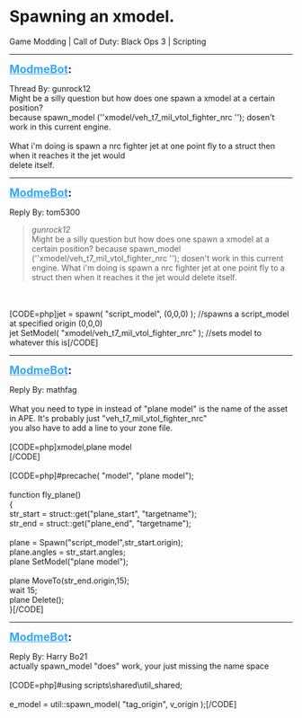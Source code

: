 # Spawning an xmodel.
Game Modding | Call of Duty: Black Ops 3 | Scripting

---
<strong style="font-size: 1.4em;"><span style="text-decoration: underline;text-decoration-color: #34a7f9;"><span style="color:#34a7f9;">ModmeBot</span></span>:</strong>

<p>Thread By: gunrock12<br />Might be a silly question but how does one spawn a xmodel at a certain position?<br />because spawn_model (&#39;&#39;xmodel/veh_t7_mil_vtol_fighter_nrc &#39;&#39;); dosen&#39;t work in this current engine.<br /> <br />What i&#39;m doing is spawn a nrc fighter jet at one point fly to a struct then when it reaches it the jet would<br />delete itself.</p>

---
<strong style="font-size: 1.4em;"><span style="text-decoration: underline;text-decoration-color: #34a7f9;"><span style="color:#34a7f9;">ModmeBot</span></span>:</strong>

<p>Reply By: tom5300<br /><blockquote><em>gunrock12</em><br />Might be a silly question but how does one spawn a xmodel at a certain position? because spawn_model (&#39;&#39;xmodel/veh_t7_mil_vtol_fighter_nrc &#39;&#39;); dosen&#39;t work in this current engine.   What i&#39;m doing is spawn a nrc fighter jet at one point fly to a struct then when it reaches it the jet would delete itself.        </blockquote><br /> <br />[CODE=php]jet = spawn( &quot;script_model&quot;, (0,0,0) ); //spawns a script_model at specified origin (0,0,0)<br />jet SetModel( &quot;xmodel/veh_t7_mil_vtol_fighter_nrc&quot; ); //sets model to whatever this is[/CODE]</p>

---
<strong style="font-size: 1.4em;"><span style="text-decoration: underline;text-decoration-color: #34a7f9;"><span style="color:#34a7f9;">ModmeBot</span></span>:</strong>

<p>Reply By: mathfag<br /> <br />What you need to type in instead of &quot;plane model&quot; is the name of the asset in APE. It&#39;s probably just &quot;veh_t7_mil_vtol_fighter_nrc&quot;<br />you also have to add a line to your zone file.<br /> <br />[CODE=php]xmodel,plane model<br />[/CODE]<br /> <br />[CODE=php]#precache( &quot;model&quot;, &quot;plane model&quot;);<br /><br />function fly_plane()<br />{<br />str_start = struct::get(&quot;plane_start&quot;, &quot;targetname&quot;);<br />str_end = struct::get(&quot;plane_end&quot;, &quot;targetname&quot;);<br /><br />plane = Spawn(&quot;script_model&quot;,str_start.origin);<br />plane.angles = str_start.angles;<br />plane SetModel(&quot;plane model&quot;);<br /><br />plane MoveTo(str_end.origin,15);<br />wait 15;<br />plane Delete();<br />}[/CODE]</p>

---
<strong style="font-size: 1.4em;"><span style="text-decoration: underline;text-decoration-color: #34a7f9;"><span style="color:#34a7f9;">ModmeBot</span></span>:</strong>

<p>Reply By: Harry Bo21<br />actually spawn_model &quot;does&quot; work, your just missing the name space<br /> <br />[CODE=php]#using scripts\shared\util_shared;<br /><br />e_model = util::spawn_model( &quot;tag_origin&quot;, v_origin );[/CODE]</p>
